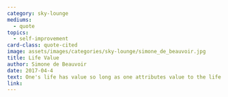 ```yaml
---
category: sky-lounge
mediums:
  - quote
topics:
  - self-improvement
card-class: quote-cited
image: assets/images/categories/sky-lounge/simone_de_beauvoir.jpg
title: Life Value
author: Simone de Beauvoir
date: 2017-04-4
text: One's life has value so long as one attributes value to the life of others, by means of love, friendship, indignation and compassion.
link:
---
```

